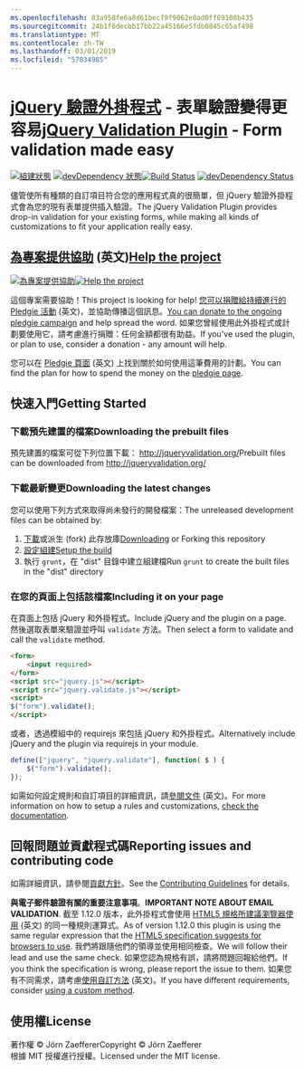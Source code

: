 ```yaml
---
ms.openlocfilehash: 83a958fe6a8d61becf9f9062e8ad0ff69108b435
ms.sourcegitcommit: 24b1f6decbb17bb22a45166e5fdb0845c65af498
ms.translationtype: MT
ms.contentlocale: zh-TW
ms.lasthandoff: 03/01/2019
ms.locfileid: "57034985"
---
```

<a name="jquery-validation-pluginhttpjqueryvalidationorg---form-validation-made-easy"></a><span data-ttu-id="e71e0-101">[jQuery 驗證外掛程式](http://jqueryvalidation.org/) - 表單驗證變得更容易</span><span class="sxs-lookup"><span data-stu-id="e71e0-101">[jQuery Validation Plugin](http://jqueryvalidation.org/) - Form validation made easy</span></span>
================================

<span data-ttu-id="e71e0-102">[![組建狀態](https://secure.travis-ci.org/jzaefferer/jquery-validation.png)](http://travis-ci.org/jzaefferer/jquery-validation)
[![devDependency 狀態](https://david-dm.org/jzaefferer/jquery-validation/dev-status.png?theme=shields.io)](https://david-dm.org/jzaefferer/jquery-validation#info=devDependencies)</span><span class="sxs-lookup"><span data-stu-id="e71e0-102">[![Build Status](https://secure.travis-ci.org/jzaefferer/jquery-validation.png)](http://travis-ci.org/jzaefferer/jquery-validation)
[![devDependency Status](https://david-dm.org/jzaefferer/jquery-validation/dev-status.png?theme=shields.io)](https://david-dm.org/jzaefferer/jquery-validation#info=devDependencies)</span></span>

<span data-ttu-id="e71e0-103">儘管使所有種類的自訂項目符合您的應用程式真的很簡單，但 jQuery 驗證外掛程式會為您的現有表單提供插入驗證。</span><span class="sxs-lookup"><span data-stu-id="e71e0-103">The jQuery Validation Plugin provides drop-in validation for your existing forms, while making all kinds of customizations to fit your application really easy.</span></span>

## <a name="help-the-projecthttppledgiecomcampaigns18159"></a><span data-ttu-id="e71e0-104">[為專案提供協助](http://pledgie.com/campaigns/18159) \(英文\)</span><span class="sxs-lookup"><span data-stu-id="e71e0-104">[Help the project](http://pledgie.com/campaigns/18159)</span></span>

<span data-ttu-id="e71e0-105">[![為專案提供協助](http://www.pledgie.com/campaigns/18159.png?skin_name=chrome)](http://pledgie.com/campaigns/18159)</span><span class="sxs-lookup"><span data-stu-id="e71e0-105">[![Help the project](http://www.pledgie.com/campaigns/18159.png?skin_name=chrome)](http://pledgie.com/campaigns/18159)</span></span>

<span data-ttu-id="e71e0-106">這個專案需要協助！</span><span class="sxs-lookup"><span data-stu-id="e71e0-106">This project is looking for help!</span></span> <span data-ttu-id="e71e0-107">[您可以捐贈給持續進行的 Pledgie 活動](http://pledgie.com/campaigns/18159) \(英文\)，並協助傳播這個訊息。</span><span class="sxs-lookup"><span data-stu-id="e71e0-107">[You can donate to the ongoing pledgie campaign](http://pledgie.com/campaigns/18159) and help spread the word.</span></span> <span data-ttu-id="e71e0-108">如果您曾經使用此外掛程式或計劃要使用它，請考慮進行捐贈：任何金額都很有助益。</span><span class="sxs-lookup"><span data-stu-id="e71e0-108">If you've used the plugin, or plan to use, consider a donation - any amount will help.</span></span>

<span data-ttu-id="e71e0-109">您可以在 [Pledgie 頁面](http://pledgie.com/campaigns/18159) \(英文\) 上找到關於如何使用這筆費用的計劃。</span><span class="sxs-lookup"><span data-stu-id="e71e0-109">You can find the plan for how to spend the money on the [pledgie page](http://pledgie.com/campaigns/18159).</span></span>

## <a name="getting-started"></a><span data-ttu-id="e71e0-110">快速入門</span><span class="sxs-lookup"><span data-stu-id="e71e0-110">Getting Started</span></span>

### <a name="downloading-the-prebuilt-files"></a><span data-ttu-id="e71e0-111">下載預先建置的檔案</span><span class="sxs-lookup"><span data-stu-id="e71e0-111">Downloading the prebuilt files</span></span>

<span data-ttu-id="e71e0-112">預先建置的檔案可從下列位置下載： http://jqueryvalidation.org/</span><span class="sxs-lookup"><span data-stu-id="e71e0-112">Prebuilt files can be downloaded from http://jqueryvalidation.org/</span></span>

### <a name="downloading-the-latest-changes"></a><span data-ttu-id="e71e0-113">下載最新變更</span><span class="sxs-lookup"><span data-stu-id="e71e0-113">Downloading the latest changes</span></span>

<span data-ttu-id="e71e0-114">您可以使用下列方式來取得尚未發行的開發檔案：</span><span class="sxs-lookup"><span data-stu-id="e71e0-114">The unreleased development files can be obtained by:</span></span>

 1. <span data-ttu-id="e71e0-115">[下載](https://github.com/jzaefferer/jquery-validation/archive/master.zip)或派生 (fork) 此存放庫</span><span class="sxs-lookup"><span data-stu-id="e71e0-115">[Downloading](https://github.com/jzaefferer/jquery-validation/archive/master.zip) or Forking this repository</span></span>
 2. [<span data-ttu-id="e71e0-116">設定組建</span><span class="sxs-lookup"><span data-stu-id="e71e0-116">Setup the build</span></span>](CONTRIBUTING.md#build-setup)
 3. <span data-ttu-id="e71e0-117">執行 `grunt`，在 "dist" 目錄中建立組建檔</span><span class="sxs-lookup"><span data-stu-id="e71e0-117">Run `grunt` to create the built files in the "dist" directory</span></span>

### <a name="including-it-on-your-page"></a><span data-ttu-id="e71e0-118">在您的頁面上包括該檔案</span><span class="sxs-lookup"><span data-stu-id="e71e0-118">Including it on your page</span></span>

<span data-ttu-id="e71e0-119">在頁面上包括 jQuery 和外掛程式。</span><span class="sxs-lookup"><span data-stu-id="e71e0-119">Include jQuery and the plugin on a page.</span></span> <span data-ttu-id="e71e0-120">然後選取表單來驗證並呼叫 `validate` 方法。</span><span class="sxs-lookup"><span data-stu-id="e71e0-120">Then select a form to validate and call the `validate` method.</span></span>

```html
<form>
    <input required>
</form>
<script src="jquery.js"></script>
<script src="jquery.validate.js"></script>
<script>
$("form").validate();
</script>
```

<span data-ttu-id="e71e0-121">或者，透過模組中的 requirejs 來包括 jQuery 和外掛程式。</span><span class="sxs-lookup"><span data-stu-id="e71e0-121">Alternatively include jQuery and the plugin via requirejs in your module.</span></span>

```js
define(["jquery", "jquery.validate"], function( $ ) {
    $("form").validate();
});
```

<span data-ttu-id="e71e0-122">如需如何設定規則和自訂項目的詳細資訊，請[參閱文件](http://jqueryvalidation.org/documentation/) \(英文\)。</span><span class="sxs-lookup"><span data-stu-id="e71e0-122">For more information on how to setup a rules and customizations, [check the documentation](http://jqueryvalidation.org/documentation/).</span></span>

## <a name="reporting-issues-and-contributing-code"></a><span data-ttu-id="e71e0-123">回報問題並貢獻程式碼</span><span class="sxs-lookup"><span data-stu-id="e71e0-123">Reporting issues and contributing code</span></span>

<span data-ttu-id="e71e0-124">如需詳細資訊，請參閱[貢獻方針](CONTRIBUTING.md)。</span><span class="sxs-lookup"><span data-stu-id="e71e0-124">See the [Contributing Guidelines](CONTRIBUTING.md) for details.</span></span>

<span data-ttu-id="e71e0-125">**與電子郵件驗證有關的重要注意事項**。</span><span class="sxs-lookup"><span data-stu-id="e71e0-125">**IMPORTANT NOTE ABOUT EMAIL VALIDATION**.</span></span> <span data-ttu-id="e71e0-126">截至 1.12.0 版本，此外掛程式會使用 [HTML5 規格所建議瀏覽器使用](https://html.spec.whatwg.org/multipage/forms.html#valid-e-mail-address) \(英文\) 的同一種規則運算式。</span><span class="sxs-lookup"><span data-stu-id="e71e0-126">As of version 1.12.0 this plugin is using the same regular expression that the [HTML5 specification suggests for browsers to use](https://html.spec.whatwg.org/multipage/forms.html#valid-e-mail-address).</span></span> <span data-ttu-id="e71e0-127">我們將跟隨他們的領導並使用相同檢查。</span><span class="sxs-lookup"><span data-stu-id="e71e0-127">We will follow their lead and use the same check.</span></span> <span data-ttu-id="e71e0-128">如果您認為規格有誤，請將問題回報給他們。</span><span class="sxs-lookup"><span data-stu-id="e71e0-128">If you think the specification is wrong, please report the issue to them.</span></span> <span data-ttu-id="e71e0-129">如果您有不同需求，請考慮[使用自訂方法](http://jqueryvalidation.org/jQuery.validator.addMethod/) \(英文\)。</span><span class="sxs-lookup"><span data-stu-id="e71e0-129">If you have different requirements, consider [using a custom method](http://jqueryvalidation.org/jQuery.validator.addMethod/).</span></span>

## <a name="license"></a><span data-ttu-id="e71e0-130">使用權</span><span class="sxs-lookup"><span data-stu-id="e71e0-130">License</span></span>
<span data-ttu-id="e71e0-131">著作權 &copy; Jörn Zaefferer</span><span class="sxs-lookup"><span data-stu-id="e71e0-131">Copyright &copy; Jörn Zaefferer</span></span><br>
<span data-ttu-id="e71e0-132">根據 MIT 授權進行授權。</span><span class="sxs-lookup"><span data-stu-id="e71e0-132">Licensed under the MIT license.</span></span>
